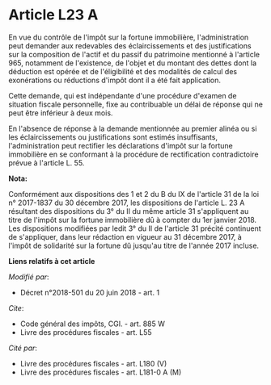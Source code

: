 # Article L23 A

En vue du contrôle de l'impôt sur la fortune immobilière, l'administration peut demander aux redevables des éclaircissements
et des justifications sur la composition de l'actif et du passif du patrimoine mentionné à l'article 965, notamment de
l'existence, de l'objet et du montant des dettes dont la déduction est opérée et de l'éligibilité et des modalités de calcul
des exonérations ou réductions d'impôt dont il a été fait application.

Cette demande, qui est indépendante d'une procédure d'examen de situation fiscale personnelle, fixe au contribuable un délai
de réponse qui ne peut être inférieur à deux mois.

En l'absence de réponse à la demande mentionnée au premier alinéa ou si les éclaircissements ou justifications sont estimés
insuffisants, l'administration peut rectifier les déclarations d'impôt sur la fortune immobilière en se conformant à la
procédure de rectification contradictoire prévue à l'article L. 55.

**Nota:**

Conformément aux dispositions des 1 et 2 du B du IX de l'article 31 de la loi n° 2017-1837 du 30 décembre 2017, les
dispositions de l'article L. 23 A résultant des dispositions du 3° du II du même article 31 s'appliquent au titre de l'impôt
sur la fortune immobilière dû à compter du 1er janvier 2018. Les dispositions modifiées par ledit 3° du II de l'article 31
précité continuent de s'appliquer, dans leur rédaction en vigueur au 31 décembre 2017, à l'impôt de solidarité sur la fortune
dû jusqu'au titre de l'année 2017 incluse.

**Liens relatifs à cet article**

_Modifié par_:

  - Décret n°2018-501 du 20 juin 2018 - art. 1

_Cite_:

  - Code général des impôts, CGI. - art. 885 W
  - Livre des procédures fiscales - art. L55

_Cité par_:

  - Livre des procédures fiscales - art. L180 (V)
  - Livre des procédures fiscales - art. L181-0 A (M)
